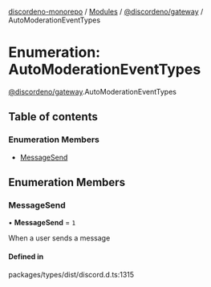 [discordeno-monorepo](../README.md) / [Modules](../modules.md) / [@discordeno/gateway](../modules/discordeno_gateway.md) / AutoModerationEventTypes

# Enumeration: AutoModerationEventTypes

[@discordeno/gateway](../modules/discordeno_gateway.md).AutoModerationEventTypes

## Table of contents

### Enumeration Members

- [MessageSend](discordeno_gateway.AutoModerationEventTypes.md#messagesend)

## Enumeration Members

### MessageSend

• **MessageSend** = `1`

When a user sends a message

#### Defined in

packages/types/dist/discord.d.ts:1315
